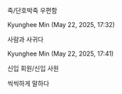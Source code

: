 죽/단호박죽
우편함

Kyunghee Min (May 22, 2025, 17:32)

사람과 사귀다

Kyunghee Min (May 22, 2025, 17:41)

신입 회원/신입 사원

씩씩하게 말하다